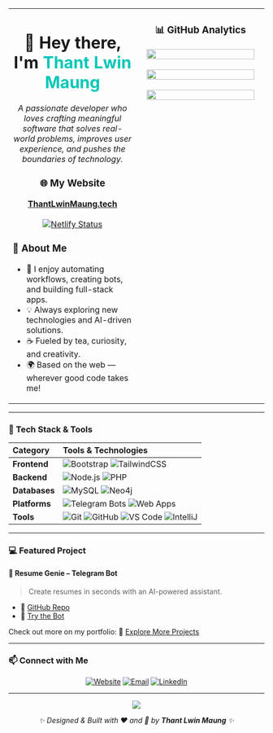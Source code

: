<table>
<tr>
<td width="50%" valign="top">

<h1 align="center">👋 Hey there, I'm <span style="color:#00C7B7;">Thant Lwin Maung</span></h1>
<p align="center">
<em>A passionate developer who loves crafting meaningful software that solves real-world problems, improves user experience, and pushes the boundaries of technology.</em>
</p>

<h3 align="center">🌐 My Website</h3>
<p align="center">
<a href="https://thantlwinmaung.tech" target="_blank"><b>ThantLwinMaung.tech</b></a><br><br>
<a href="https://app.netlify.com/sites/guileless-lily-0c4534/deploys">
<img src="https://api.netlify.com/api/v1/badges/6d0c4539-a808-4f2c-988f-c57c3c9fe4ab/deploy-status" alt="Netlify Status">
</a>
</p>

<h3>🚀 About Me</h3>
<ul>
<li>🧩 I enjoy automating workflows, creating bots, and building full-stack apps.</li>
<li>💡 Always exploring new technologies and AI-driven solutions.</li>
<li>☕ Fueled by tea, curiosity, and creativity.</li>
<li>🌍 Based on the web — wherever good code takes me!</li>
</ul>

</td>
<td width="50%" valign="top" align="center">

<h3>📊 GitHub Analytics</h3>
<img src="https://github-readme-stats.vercel.app/api?username=MrThantdgaf&show_icons=true&theme=tokyonight&hide_border=true&bg_color=0D1117" width="95%">
<br><br>
<img src="https://github-readme-streak-stats.herokuapp.com/?user=MrThantdgaf&theme=tokyonight&hide_border=true&background=0D1117" width="95%">
<br><br>
<img src="https://github-readme-stats.vercel.app/api/top-langs/?username=MrThantdgaf&layout=compact&theme=tokyonight&hide_border=true&bg_color=0D1117" width="95%">

</td>
</tr>
</table>

---

### 🧰 Tech Stack & Tools

<div align="center">

| Category      | Tools & Technologies                                                                                                                                                                                                                                                                                                                                     |
| :------------ | :------------------------------------------------------------------------------------------------------------------------------------------------------------------------------------------------------------------------------------------------------------------------------------------------------------------------------------------------------- |
| **Frontend**  | ![Bootstrap](https://img.shields.io/badge/Bootstrap-7952B3?logo=bootstrap\&logoColor=white) ![TailwindCSS](https://img.shields.io/badge/TailwindCSS-06B6D4?logo=tailwindcss\&logoColor=white)                                                                                                                                                            |
| **Backend**   | ![Node.js](https://img.shields.io/badge/Node.js-339933?logo=node.js\&logoColor=white) ![PHP](https://img.shields.io/badge/PHP-777bb4?logo=php\&logoColor=white)                                                                                                                                                                                          |
| **Databases** | ![MySQL](https://img.shields.io/badge/MySQL-4479A1?logo=mysql\&logoColor=white) ![Neo4j](https://img.shields.io/badge/Neo4j-008CC1?logo=neo4j\&logoColor=white)                                                                                                                                                                                          |
| **Platforms** | ![Telegram Bots](https://img.shields.io/badge/Telegram_Bots-229ED9?logo=telegram\&logoColor=white) ![Web Apps](https://img.shields.io/badge/Web_Apps-4285F4?logo=googlechrome\&logoColor=white)                                                                                                                                                          |
| **Tools**     | ![Git](https://img.shields.io/badge/Git-F05032?logo=git\&logoColor=white) ![GitHub](https://img.shields.io/badge/GitHub-181717?logo=github\&logoColor=white) ![VS Code](https://img.shields.io/badge/VS_Code-007ACC?logo=visualstudiocode\&logoColor=white) ![IntelliJ](https://img.shields.io/badge/IntelliJ-000000?logo=intellijidea\&logoColor=white) |

</div>

---

### 💻 Featured Project

#### 🧠 Resume Genie – Telegram Bot

> Create resumes in seconds with an AI-powered assistant.

* 📂 [GitHub Repo](https://github.com/MrThantdgaf/resumegenie)
* 🤖 [Try the Bot](https://t.me/buildmyresumebot)

Check out more on my portfolio:
🔗 [Explore More Projects](https://thantlwinmaung.tech#projects)

---

### 📫 Connect with Me

<div align="center">

<a href="https://thantlwinmaung.tech" target="_blank"><img src="https://img.shields.io/badge/Website-00C7B7?style=for-the-badge&logo=googlechrome&logoColor=white" alt="Website"/></a> <a href="mailto:thantlwinmaungofficial@gmail.com"><img src="https://img.shields.io/badge/Email-D14836?style=for-the-badge&logo=gmail&logoColor=white" alt="Email"/></a> <a href="https://www.linkedin.com/in/thant-lwin-maung-022288297" target="_blank"><img src="https://img.shields.io/badge/LinkedIn-0077B5?style=for-the-badge&logo=linkedin&logoColor=white" alt="LinkedIn"/></a>

</div>

---

<p align="center">
<img src="https://capsule-render.vercel.app/api?type=waving&color=00C7B7&height=100&section=footer" />
</p>

<p align="center">
<i>✨ Designed & Built with ❤️ and 🍵 by <b>Thant Lwin Maung</b> ✨</i>
</p>
